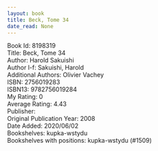 ```yaml
---
layout: book
title: Beck, Tome 34
date_read: None
---
```


Book Id: 8198319<br />
Title: Beck, Tome 34<br />
Author: Harold Sakuishi<br />
Author l-f: Sakuishi, Harold<br />
Additional Authors: Olivier Vachey<br />
ISBN: 2756019283<br />
ISBN13: 9782756019284<br />
My Rating: 0<br />
Average Rating: 4.43<br />
Publisher: <br />
Original Publication Year: 2008<br />
Date Added: 2020/06/02<br />
Bookshelves: kupka-wstydu<br />
Bookshelves with positions: kupka-wstydu (#1509)<br />

